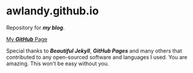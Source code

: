 # awlandy.github.io
Repository for ***my blog***.

[My ***GitHub*** Page](https://github.com/awlandy/)

Special thanks to ***Beautiful Jekyll***, ***GitHub Pages*** and many others that contributed to any open-sourced software and languages I used. You are amazing. This won't be easy without you.
